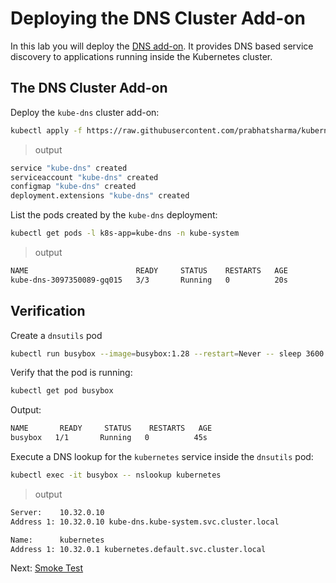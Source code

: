 # Deploying the DNS Cluster Add-on

In this lab you will deploy the [DNS add-on](https://kubernetes.io/docs/concepts/services-networking/dns-pod-service/).
It provides DNS based service discovery to applications running inside the Kubernetes cluster.

## The DNS Cluster Add-on

Deploy the `kube-dns` cluster add-on:

```sh
kubectl apply -f https://raw.githubusercontent.com/prabhatsharma/kubernetes-the-hard-way-aws/master/deployments/core-dns.yaml
```

> output

```sh
service "kube-dns" created
serviceaccount "kube-dns" created
configmap "kube-dns" created
deployment.extensions "kube-dns" created
```

List the pods created by the `kube-dns` deployment:

```sh
kubectl get pods -l k8s-app=kube-dns -n kube-system
```

> output

```sh
NAME                        READY     STATUS    RESTARTS   AGE
kube-dns-3097350089-gq015   3/3       Running   0          20s
```

## Verification

Create a `dnsutils` pod
```sh
kubectl run busybox --image=busybox:1.28 --restart=Never -- sleep 3600
```

Verify that the pod is running:
```sh
kubectl get pod busybox
```

Output:
```sh
NAME       READY     STATUS    RESTARTS   AGE
busybox   1/1       Running   0          45s
```

Execute a DNS lookup for the `kubernetes` service inside the `dnsutils` pod:

```sh
kubectl exec -it busybox -- nslookup kubernetes
```

> output

```sh
Server:    10.32.0.10
Address 1: 10.32.0.10 kube-dns.kube-system.svc.cluster.local

Name:      kubernetes
Address 1: 10.32.0.1 kubernetes.default.svc.cluster.local
```

Next: [Smoke Test](13-smoke-test.md)

